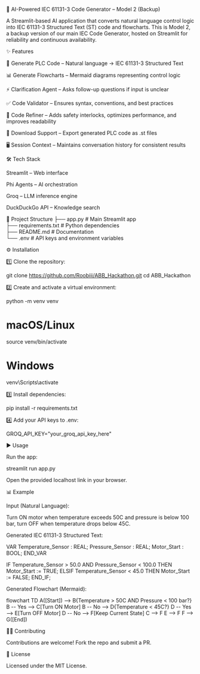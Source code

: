 🤖 AI-Powered IEC 61131-3 Code Generator – Model 2 (Backup)

A Streamlit-based AI application that converts natural language control logic into IEC 61131-3 Structured Text (ST) code and flowcharts.
This is Model 2, a backup version of our main IEC Code Generator, hosted on Streamlit for reliability and continuous availability.

✨ Features

🔧 Generate PLC Code – Natural language → IEC 61131-3 Structured Text

📊 Generate Flowcharts – Mermaid diagrams representing control logic

⚡ Clarification Agent – Asks follow-up questions if input is unclear

✅ Code Validator – Ensures syntax, conventions, and best practices

🔧 Code Refiner – Adds safety interlocks, optimizes performance, and improves readability

💾 Download Support – Export generated PLC code as .st files

🖥️ Session Context – Maintains conversation history for consistent results

🛠️ Tech Stack

Streamlit
 – Web interface

Phi Agents
 – AI orchestration

Groq
 – LLM inference engine

DuckDuckGo API
 – Knowledge search

📂 Project Structure
├── app.py              # Main Streamlit app  
├── requirements.txt    # Python dependencies  
├── README.md           # Documentation  
└── .env                # API keys and environment variables  

⚙️ Installation

1️⃣ Clone the repository:

git clone https://github.com/Roobiii/ABB_Hackathon.git
cd ABB_Hackathon


2️⃣ Create and activate a virtual environment:

python -m venv venv
# macOS/Linux
source venv/bin/activate
# Windows
venv\Scripts\activate


3️⃣ Install dependencies:

pip install -r requirements.txt


4️⃣ Add your API keys to .env:

GROQ_API_KEY="your_groq_api_key_here"

▶️ Usage

Run the app:

streamlit run app.py


Open the provided localhost link in your browser.

📊 Example

Input (Natural Language):

Turn ON motor when temperature exceeds 50C and pressure is below 100 bar, turn OFF when temperature drops below 45C.

Generated IEC 61131-3 Structured Text:

VAR
    Temperature_Sensor : REAL;
    Pressure_Sensor : REAL;
    Motor_Start : BOOL;
END_VAR

IF Temperature_Sensor > 50.0 AND Pressure_Sensor < 100.0 THEN
    Motor_Start := TRUE;
ELSIF Temperature_Sensor < 45.0 THEN
    Motor_Start := FALSE;
END_IF;


Generated Flowchart (Mermaid):

flowchart TD
    A([Start]) --> B{Temperature > 50C AND Pressure < 100 bar?}
    B -- Yes --> C[Turn ON Motor]
    B -- No --> D{Temperature < 45C?}
    D -- Yes --> E[Turn OFF Motor]
    D -- No --> F[Keep Current State]
    C --> F
    E --> F
    F --> G([End])

🧑‍💻 Contributing

Contributions are welcome! Fork the repo and submit a PR.

📜 License

Licensed under the MIT License.
